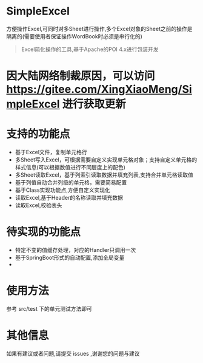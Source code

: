 # SimpleExcel
方便操作Excel,可同时对多Sheet进行操作,多个Excel对象的Sheet之前的操作是隔离的(需要使用者保证操作WordBook时必须是串行化的)

> Excel简化操作的工具,基于Apache的POI 4.x进行包装开发

# 因大陆网络制裁原因，可以访问 https://gitee.com/XingXiaoMeng/SimpleExcel 进行获取更新

# 支持的功能点
* 基于Excel文件，复制单元格行
* 多Sheet写入Excel，可根据需要自定义实现单元格对象；支持自定义单元格的样式信息(可以根据数值进行不同层度上的配色)
* 多Sheet读取Excel，基于列索引读取数据并填充列表,支持合并单元格读取值
* 基于列值自动合并列级的单元格，需要简易配置
* 基于Class实现功能点,方便自定义实现化
* 读取Excel,基于Header的名称读取并填充数据
* 读取Excel,校验表头

# 待实现的功能点
* 特定不变的值缓存处理，对应的Handler只调用一次
* 基于SpringBoot形式的自动配置,添加全局变量
* 

# 使用方法
参考 src/test 下的单元测试方法即可


# 其他信息
如果有建议或者问题,请提交 issues ,谢谢您的问题与建议

